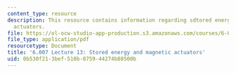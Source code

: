 ```yaml
---
content_type: resource
description: This resource contains information regarding sdtored energy and magnetic
  actuators.
file: https://ol-ocw-studio-app-production.s3.amazonaws.com/courses/6-007-electromagnetic-energy-from-motors-to-lasers-spring-2011/0b530f213bef510b875944274b88500b_MIT6_007S11_lec13.pdf
file_type: application/pdf
resourcetype: Document
title: '6.007 Lecture 13: Stored energy and magnetic actuators'
uid: 0b530f21-3bef-510b-8759-44274b88500b
---
```

